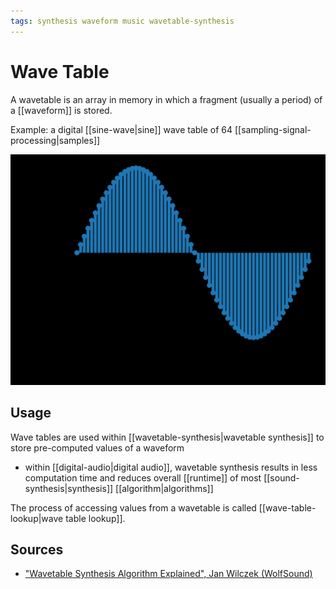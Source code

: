 ```yaml
---
tags: synthesis waveform music wavetable-synthesis
---
```


# Wave Table

A wavetable is an array in memory in which a fragment (usually a period) of a [[waveform]] is stored.

Example: a digital [[sine-wave|sine]] wave table of 64 [[sampling-signal-processing|samples]]

![Digital sine wave waveform](../assets/digital-sine-wave-waveform.png)

## Usage

Wave tables are used within [[wavetable-synthesis|wavetable synthesis]] to store pre-computed values of a waveform

- within [[digital-audio|digital audio]], wavetable synthesis results in less computation time and reduces overall [[runtime]] of most [[sound-synthesis|synthesis]] [[algorithm|algorithms]]

The process of accessing values from a wavetable is called [[wave-table-lookup|wave table lookup]].

## Sources

- ["Wavetable Synthesis Algorithm Explained", Jan Wilczek (WolfSound)](https://www.thewolfsound.com/sound-synthesis/wavetable-synthesis-algorithm/)
